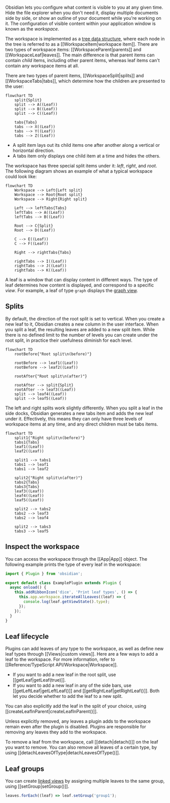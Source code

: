 Obsidian lets you configure what content is visible to you at any given time. Hide the file explorer when you don't need it, display multiple documents side by side, or show an outline of your document while you're working on it. The configuration of visible content within your application window is known as the _workspace_.

The workspace is implemented as a [tree data structure](https://en.wikipedia.org/wiki/Tree_(data_structure)), where each node in the tree is referred to as a [[WorkspaceItem|workspace item]]. There are two types of workspace items: [[WorkspaceParent|parents]] and [[WorkspaceLeaf|leaves]]. The main difference is that parent items can contain _child_ items, including other parent items, whereas leaf items can't contain any workspace items at all.

There are two types of parent items, [[WorkspaceSplit|splits]] and [[WorkspaceTabs|tabs]], which determine how the children are presented to the user:

```mermaid
flowchart TD
    split{Split}
    split --> A((Leaf))
    split --> B((Leaf))
    split --> C((Leaf))

    tabs{Tabs}
    tabs --> X((Leaf))
    tabs --> Y((Leaf))
    tabs --> Z((Leaf))
```

- A split item lays out its child items one after another along a vertical or horizontal direction.
- A tabs item only displays one child item at a time and hides the others.

The workspace has three special split items under it: _left_, _right_, and _root_. The following diagram shows an example of what a typical workspace could look like:

```mermaid
flowchart TD
    Workspace --> Left{Left split}
    Workspace --> Root{Root split}
    Workspace --> Right{Right split}

    Left --> leftTabs{Tabs}
    leftTabs --> A((Leaf))
    leftTabs --> B((Leaf))

    Root --> C{Split}
    Root --> D((Leaf))

    C --> E((Leaf))
    C --> F((Leaf))

    Right --> rightTabs{Tabs}

    rightTabs --> I((Leaf))
    rightTabs --> J((Leaf))
    rightTabs --> K((Leaf))
```

A leaf is a window that can display content in different ways. The type of leaf determines how content is displayed, and correspond to a specific _view_. For example, a leaf of type `graph` displays the [graph view](https://help.obsidian.md/Plugins/Graph+view).

## Splits

By default, the direction of the root split is set to vertical. When you create a new leaf to it, Obsidian creates a new column in the user interface. When you split a leaf, the resulting leaves are added to a new split item. While there is no defined limit to the number of levels you can create under the root split, in practice their usefulness diminish for each level.

```mermaid
flowchart TD
    rootBefore{"Root split\n(before)"}

    rootBefore --> leaf1((Leaf))
    rootBefore --> leaf2((Leaf))

    rootAfter{"Root split\n(after)"}

    rootAfter --> split{Split}
    rootAfter --> leaf3((Leaf))
    split --> leaf4((Leaf))
    split --> leaf5((Leaf))
```

The left and right splits work slightly differently. When you split a leaf in the side docks, Obsidian generates a new tabs item and adds the new leaf under it. Effectively, this means they can only have three levels of workspace items at any time, and any direct children must be tabs items.

```mermaid
flowchart TD
    split1{"Right split\n(before)"}
    tabs1{Tabs}
    leaf1((Leaf))
    leaf2((Leaf))

    split1 --> tabs1
    tabs1 --> leaf1
    tabs1 --> leaf2

    split2{"Right split\n(after)"}
    tabs2{Tabs}
    tabs3{Tabs}
    leaf3((Leaf))
    leaf4((Leaf))
    leaf5((Leaf))

    split2 --> tabs2
    tabs2 --> leaf3
    tabs2 --> leaf4

    split2 --> tabs3
    tabs3 --> leaf5
```

## Inspect the workspace

You can access the workspace through the [[App|App]] object. The following example prints the type of every leaf in the workspace:

```ts
import { Plugin } from 'obsidian';

export default class ExamplePlugin extends Plugin {
  async onload() {
    this.addRibbonIcon('dice', 'Print leaf types', () => {
      this.app.workspace.iterateAllLeaves((leaf) => {
        console.log(leaf.getViewState().type);
      });
    });
  }
}
```

## Leaf lifecycle

Plugins can add leaves of any type to the workspace, as well as define new leaf types through [[Views|custom views]]. Here are a few ways to add a leaf to the workspace. For more information, refer to [[Reference/TypeScript API/Workspace|Workspace]].

- If you want to add a new leaf in the root split, use [[getLeaf|getLeaf(true)]].
- If you want to add a new leaf in any of the side bars, use [[getLeftLeaf|getLeftLeaf()]] and [[getRightLeaf|getRightLeaf()]]. Both let you decide whether to add the leaf to a new split.

You can also explicitly add the leaf in the split of your choice, using [[createLeafInParent|createLeafInParent()]].

Unless explicitly removed, any leaves a plugin adds to the workspace remain even after the plugin is disabled. Plugins are responsible for removing any leaves they add to the workspace.

To remove a leaf from the workspace, call [[detach|detach()]] on the leaf you want to remove. You can also remove all leaves of a certain type, by using [[detachLeavesOfType|detachLeavesOfType()]].

## Leaf groups

You can create [linked views](https://help.obsidian.md/User+interface/Tabs#Linked+views) by assigning multiple leaves to the same group, using [[setGroup|setGroup()]].

```ts
leaves.forEach((leaf) => leaf.setGroup('group1');
```
